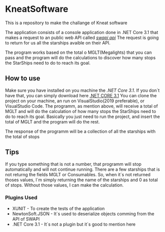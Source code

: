 # KneatSoftware

This is a repository to make the challange of Kneat software

The application consists of a console application done in .NET Core 3.1 that makes a request to an public web API called *[swapi api](https://swapi.co/)*
The request is going to return for us all the starships avaible on their API. 

The program works based on the total o MGLT(Megalights) that you can pass and 
the program will do the calculations to discover how many stops the StarShips need to do to reach its goal.

## How to use

Make sure you have installed on you machine the *.NET Core 3.1*. If you don´t have that, you can simply download here 
[.NET CORE 3.1](https://dotnet.microsoft.com/download/dotnet-core/3.1)
You can clone the project on your machine, an run on VisualStudio(2019 preferable), or VisualStudio Code. 
The programm, as mention above, will receive a total of MGLT
and will do the calculation of how many stops the StarShips need to do to reach its goal.
Basically you just need to run the project, and insert the total of MGLT and the program will do the rest.

The response of the programm will be a collection of all the starships with the total of stops

## Tips

If you type something that is not a number, that programm will stop automatically and will not continue running.
There are a few starships that is not returng the fields MGLT or Consumables. So, when it´s not returned thoses values, I´m simply returning the name of the starships
and 0 as total of stops. Without those values, I can make the calculation.

### Plugins Used

* XUNIT - To create the tests of the application
* NewtonSoft.JSON - It´s used to deserialize objects comming from the API of SWAPI
* .NET Core 3.1 - It´s not a plugin but it´s good to mention here
